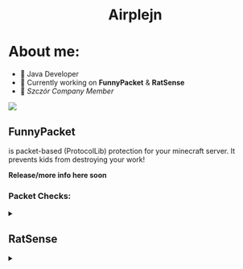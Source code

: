 <h1 align="center">Airplejn</h1> 

<h1 align="left">About me:</h1>

- 💬 Java Developer
- 🤔 Currently working on **FunnyPacket** & **RatSense**
- 🐀 *Szczór Company Member*

[![](https://github-readme-stats.vercel.app/api?username=Airplejn&theme=dracula)](https://github.com/anuraghazra/github-readme-stats)
<!-- 
[![](https://github-readme-stats.vercel.app/api/top-langs/?username=Airplejn&layout=compact)](https://github.com/anuraghazra/github-readme-stats)
Not important rn 
-->


## FunnyPacket

is packet-based (ProtocolLib) protection for your minecraft server.
It prevents kids from destroying your work!

**Release/more info here soon**

### Packet Checks:

<details><summary></summary> 
<p>
  
- **A** (Basic check for *spamming packets*)
- **B** (Packet *value* check)
- Soon more

</p>
</details>

## RatSense

<details><summary></summary> 
<p>

private hacked client.
Dont ask for it because probably it will never be public.
  
</p>
</details>
